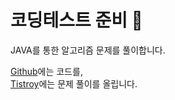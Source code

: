 # 코딩테스트 준비 🌟

JAVA를 통한 알고리즘 문제를 풀이합니다. 

[Github](https://github.com/k168ww)에는 코드를, <br>
[Tistroy](https://sws-devit.tistory.com)에는 문제 풀이를 올립니다. 
